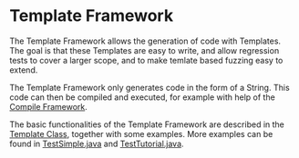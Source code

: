 # Template Framework
The Template Framework allows the generation of code with Templates. The goal is that these Templates are easy to write, and allow regression tests to cover a larger scope, and to make temlate based fuzzing easy to extend.

The Template Framework only generates code in the form of a String. This code can then be compiled and executed, for example with help of the [Compile Framework](../compile_framework/README.md).

The basic functionalities of the Template Framework are described in the [Template Class](./Template.java), together with some examples. More examples can be found in [TestSimple.java](../../../testlibrary_tests/template_framework/examples/TestSimple.java) and [TestTutorial.java](../../../testlibrary_tests/template_framework/examples/TestTutorial.java).

